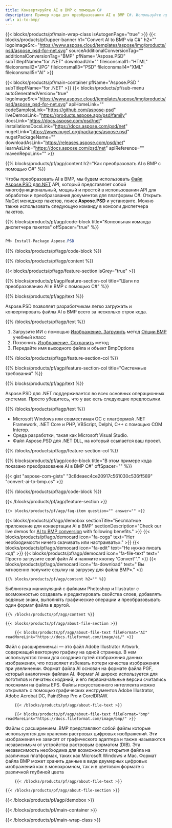 ```yaml
---
title: Конвертируйте AI в BMP с помощью C#
description: Пример кода для преобразования AI в BMP C#. Используйте пример кода API для пакетного преобразования файлов AI в BMP в VB.NET, ASP.Net или любом приложении на основе .NET.
url: ai-to-bmp/
---
```


{{< blocks/products/pf/main-wrap-class isAutogenPage="true" >}}
{{< blocks/products/pf/upper-banner h1="Convert AI to BMP via C#" h2="" logoImageSrc="https://www.aspose.cloud/templates/aspose/img/products/psd/aspose_psd-for-net.svg" sourceAdditionalConversionTag="" additionalConversionTag="BMP" pfName="Aspose.PSD" subTitlepfName="for .NET" downloadUrl="" fileiconsmall1="HTML" fileiconsmall2="JPG" fileiconsmall3="PSD" fileiconsmall4="XML" fileiconsmall5="AI" >}}

{{< blocks/products/pf/main-container pfName="Aspose.PSD " subTitlepfName="for .NET" >}}
{{< blocks/products/pf/sub-menu autoGeneratedVersion="true" logoImageSrc="https://www.aspose.cloud/templates/aspose/img/products/psd/aspose_psd-for-net.svg" apiHomeLink="" codeSamplesLink="https://github.com/aspose-psd" liveDemosLink="https://products.aspose.app/psd/family" docsLink="https://docs.aspose.com/psd/net" installationsDocsLink="https://docs.aspose.com/psd/net" nugetLink="https://www.nuget.org/packages/aspose.psd" nugetPackageName="" downloadAsLink="https://releases.aspose.com/psd/net" learnAsLink="https://docs.aspose.com/psd/net" apiReference="" mavenRepoLink="" >}}

{{% blocks/products/pf/agp/content h2="Как преобразовать AI в BMP с помощью C#" %}}

Чтобы преобразовать AI в BMP, мы будем использовать <a href="/psd/{{< lang-code >}}net">Файл Aspose.PSD для.NET</a> API, который представляет собой многофункциональный, мощный и простой в использовании API для обработки и преобразования документов для платформы C#. Открыть <a href="https://www.nuget.org/packages/aspose.psd">NuGet</a> менеджер пакетов, поиск <b>Aspose.PSD</b> и установите. Можно также использовать следующую команду в консоли диспетчера пакетов.

{{% blocks/products/pf/agp/code-block title="Консольная команда диспетчера пакетов" offSpacer="true" %}}

```cs

PM> Install-Package Aspose.PSD

```

{{% /blocks/products/pf/agp/code-block %}}

{{% /blocks/products/pf/agp/content %}}

{{< blocks/products/pf/agp/feature-section isGrey="true" >}}

{{% blocks/products/pf/agp/feature-section-col title="Шаги по преобразованию AI в BMP с помощью C#" %}}

{{% blocks/products/pf/agp/text %}}

 Aspose.PSD позволяет разработчикам легко загружать и конвертировать файлы AI в BMP всего за несколько строк кода.

{{% /blocks/products/pf/agp/text %}}

1. Загрузите ИИ с помощью [Изображение. Загрузить](https://apireference.aspose.com/psd/net/aspose.psd/image/methods/load/index) метод [Опции BMP](https://apireference.aspose.com/imaging/net/aspose.imaging.imageoptions/bmpoptions) учебный класс
1. Позвонить
 [Изображение. Сохранить](https://apireference.aspose.com/psd/net/aspose.psd/image/methods/save/index) метод
1. Передайте имя выходного файла и объект BmpOptions


{{% /blocks/products/pf/agp/feature-section-col %}}

{{% blocks/products/pf/agp/feature-section-col title="Системные требования" %}}

{{% blocks/products/pf/agp/text %}}

 Aspose.PSD для .NET поддерживается во всех основных операционных системах. Просто убедитесь, что у вас есть следующие предпосылки.

{{% /blocks/products/pf/agp/text %}}

- Microsoft Windows или совместимая ОС с платформой .NET Framework, .NET Core и PHP, VBScript, Delphi, C++ с помощью COM Interop.
- Среда разработки, такая как Microsoft Visual Studio.
- Файл Aspose.PSD для .NET DLL, на который ссылается ваш проект.


{{% /blocks/products/pf/agp/feature-section-col %}}

{{% blocks/products/pf/agp/code-block title="В этом примере кода показано преобразование AI в BMP C#" offSpacer="" %}}

{{< gist "aspose-com-gists" "3c8deaec4ce20917c561030c536ff589" "convert-ai-to-bmp.cs" >}}

{{% /blocks/products/pf/agp/code-block %}}

{{< /blocks/products/pf/agp/feature-section >}}

    {{< blocks/products/pf/agp/faq-item question="" answer="" >}}
 

<!-- aboutfile Starts -->

{{< blocks/products/pf/agp/demobox sectionTitle="Бесплатное приложение для конвертации AI в BMP" sectionDescription="Check our live demos for [AI to BMP conversion](https://products.aspose.app/psd/conversion/ai-to-bmp) with following benefits." >}}
        {{< blocks/products/pf/agp/democard icon="fa-cogs" text="Нет необходимости ничего скачивать или настраивать»." >}}
        {{< blocks/products/pf/agp/democard icon="fa-edit" text="Не нужно писать код" >}}
        {{< blocks/products/pf/agp/democard icon="fa-file-text" text=" Просто загрузите свой файл AI и нажмите кнопку \'Convert\'"." >}}
        {{< blocks/products/pf/agp/democard icon="fa-download" text=" Вы мгновенно получите ссылку на загрузку для файла BMP»." >}}

    {{% blocks/products/pf/agp/content h2="" %}}

Библиотека манипуляций с файлами Photoshop и Illustrator с возможностью создавать и редактировать свойства слоев, добавлять водяные знаки, выполнять графические операции и преобразовывать один формат файла в другой.



    {{% /blocks/products/pf/agp/content %}}

    {{< blocks/products/pf/agp/about-file-section >}}

        {{< blocks/products/pf/agp/about-file-text fileFormat="AI" readMoreLink="https://docs.fileformat.com/image/ai/" >}}
Файл с расширением.ai — это файл Adobe Illustrator Artwork, содержащий векторную графику на одной странице. В нем используются точки для создания путей отображения данных изображения, что позволяет избежать потери качества изображения при увеличении. Формат файла AI основан на формате файла PGF, который аналогичен файлам AI. Формат AI широко используется для логотипов и печатных изданий, и его первоначальные версии считались похожими на файлы EPS. Файлы искусственного интеллекта можно открывать с помощью графических инструментов Adobe Illustrator, Adobe Acrobat DC, PaintShop Pro и CorelDRAW.

        {{< /blocks/products/pf/agp/about-file-text >}}

        {{< blocks/products/pf/agp/about-file-text fileFormat="bmp" readMoreLink="https://docs.fileformat.com/image/bmp/" >}}
Файлы с расширением .BMP представляют собой файлы которые используются для хранения растровых цифровых изображений. Эти изображения не зависят от графического адаптера и также называются независимым от устройства растровым форматом (DIB). Эта независимость необходима для возможности открытия файла на различных платформах, таких как Microsoft Windows и Mac. Формат файла BMP может хранить данные в виде двумерных цифровых изображений как в монохромном, так и в цветовом формате с различной глубиной цвета

        {{< /blocks/products/pf/agp/about-file-text >}}

    {{< /blocks/products/pf/agp/about-file-section >}}

{{< /blocks/products/pf/agp/demobox >}}

<!-- aboutfile Ends -->



{{< /blocks/products/pf/main-container >}}
    
{{< /blocks/products/pf/main-wrap-class >}}
